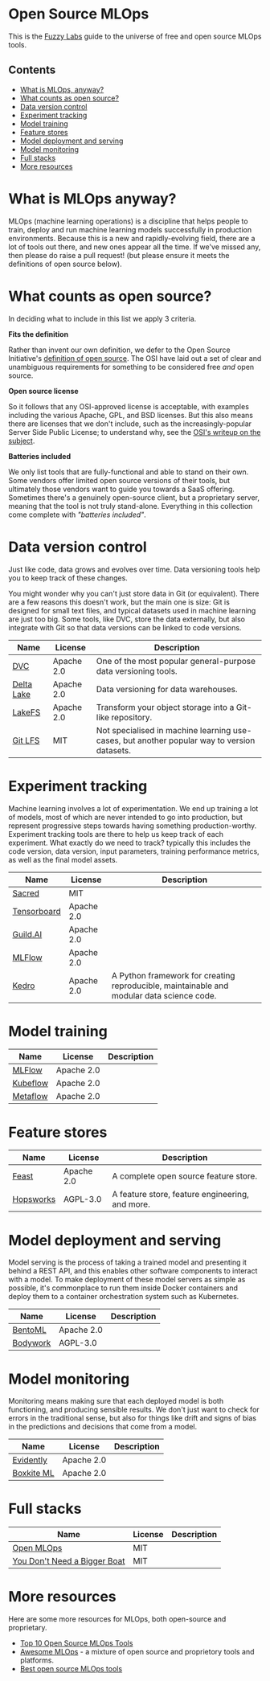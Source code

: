# Open Source MLOps

This is the [Fuzzy Labs](https://fuzzylabs.ai) guide to the universe of free and open source MLOps tools.

## Contents

* [What is MLOps, anyway?](#what-is-mlops-anyway)
* [What counts as open source?](#what-counts-as-open-source)
* [Data version control](#data-version-control)
* [Experiment tracking](#experiment-tracking)
* [Model training](#model-training)
* [Feature stores](#feature-stores)
* [Model deployment and serving](#model-deployment-and-serving)
* [Model monitoring](#model-monitoring)
* [Full stacks](#full-stacks)
* [More resources](#more-resources)

# What is MLOps anyway?

MLOps (machine learning operations) is a discipline that helps people to train, deploy and run machine learning models successfully in production environments. Because this is a new and rapidly-evolving field, there are a lot of tools out there, and new ones appear all the time. If we've missed any, then please do raise a pull request! (but please ensure it meets the definitions of open source below).

# What counts as open source?

In deciding what to include in this list we apply 3 criteria.

**Fits the definition**

Rather than invent our own definition, we defer to the Open Source Initiative's [definition of open source](https://opensource.org/osd). The OSI have laid out a set of clear and unambiguous requirements for something to be considered free _and_ open source.

**Open source license**

So it follows that any OSI-approved license is acceptable, with examples including the various Apache, GPL, and BSD licenses. But this also means there are licenses that we don't include, such as the increasingly-popular Server Side Public License; to understand why, see the [OSI's writeup on the subject](https://opensource.org/node/1099).

**Batteries included**

We only list tools that are fully-functional and able to stand on their own. Some vendors offer limited open source versions of their tools, but ultimately those vendors want to guide you towards a SaaS offering. Sometimes there's a genuinely open-source client, but a proprietary server, meaning that the tool is not truly stand-alone. Everything in this collection come complete with _"batteries included"_.

# Data version control

Just like code, data grows and evolves over time. Data versioning tools help you to keep track of these changes.

You might wonder why you can't just store data in Git (or equivalent). There are a few reasons this doesn't work, but the main one is size: Git is designed for small text files, and typical datasets used in machine learning are just too big. Some tools, like DVC, store the data externally, but also integrate with Git so that data versions can be linked to code versions.

| Name                                                       | License    | Description                                                                                 |
|------------------------------------------------------------|------------|---------------------------------------------------------------------------------------------|
| [DVC](https://dvc.org)                                     | Apache 2.0 | One of the most popular general-purpose data versioning tools.                              |
| [Delta Lake](https://delta.io)                             | Apache 2.0 | Data versioning for data warehouses.                                                        |
| [LakeFS](https://lakefs.io)                                | Apache 2.0  | Transform your object storage into a Git-like repository.                                   |
| [Git LFS](https://www.atlassian.com/git/tutorials/git-lfs) | MIT        | Not specialised in machine learning use-cases, but another popular way to version datasets. |

# Experiment tracking

Machine learning involves a lot of experimentation. We end up training a lot of models, most of which are never intended to go into production, but represent progressive steps towards having something production-worthy. Experiment tracking tools are there to help us keep track of each experiment. What exactly do we need to track? typically this includes the code version, data version, input parameters, training performance metrics, as well as the final model assets.

| Name                                                  | License    | Description |
|-------------------------------------------------------|------------|-------------|
| [Sacred](https://github.com/IDSIA/sacred)             | MIT        |             |
| [Tensorboard](https://www.tensorflow.org/tensorboard) | Apache 2.0 |             |
| [Guild.AI](https://guild.ai)                          | Apache 2.0 |             |
| [MLFlow](https://mlflow.org)                          | Apache 2.0 |             |
| [Kedro](https://kedro.readthedocs.io/)                | Apache 2.0 | A Python framework for creating reproducible, maintainable and modular data science code. |

# Model training

| Name                                       | License    | Description                                                                                       |
|--------------------------------------------|------------|---------------------------------------------------------------------------------------------------|
| [MLFlow](https://mlflow.org)               | Apache 2.0 |                                                                                                   |
| [Kubeflow](https://www.kubeflow.org)       | Apache 2.0 |                                                                                                   |
| [Metaflow](https://metaflow.org)           | Apache 2.0 |                                                                                                   |

# Feature stores

| Name                       | License    | Description                           |
|----------------------------|------------|---------------------------------------|
| [Feast](https://feast.dev) | Apache 2.0 | A complete open source feature store. |
| [Hopsworks](https://github.com/logicalclocks/hopsworks) | AGPL-3.0 | A feature store, feature engineering, and more. |

# Model deployment and serving

Model serving is the process of taking a trained model and presenting it behind a REST API, and this enables other software components to interact with a model. To make deployment of these model servers as simple as possible, it's commonplace to run them inside Docker containers and deploy them to a container orchestration system such as Kubernetes.

| Name                                                   | License    | Description |
|--------------------------------------------------------|------------|-------------|
| [BentoML](https://github.com/bentoml/BentoML)          | Apache 2.0 |             |
| [Bodywork](https://www.bodyworkml.com)                 | AGPL-3.0   |             |

# Model monitoring

Monitoring means making sure that each deployed model is both functioning, and producing sensible results. We don't just want to check for errors in the traditional sense, but also for things like drift and signs of bias in the predictions and decisions that come from a model.

| Name                                                                 | License    | Description |
|----------------------------------------------------------------------|------------|-------------|
| [Evidently](https://evidentlyai.com)                                 | Apache 2.0 |             |
| [Boxkite ML](https://github.com/boxkite-ml/boxkite)                  | Apache 2.0 |             |

# Full stacks

| Name                                                                                           | License | Description |
|------------------------------------------------------------------------------------------------|---------|-------------|
| [Open MLOps](https://github.com/datarevenue-berlin/OpenMLOps)                                  | MIT     |             |
| [You Don't Need a Bigger Boat](https://github.com/jacopotagliabue/you-dont-need-a-bigger-boat) | MIT     |             |

# More resources

Here are some more resources for MLOps, both open-source and proprietary.

* [Top 10 Open Source MLOps Tools](https://thechief.io/c/editorial/top-10-open-source-mlops-tools)
* [Awesome MLOps](https://github.com/visenger/awesome-mlops) - a mixture of open source and proprietory tools and platforms.
* [Best open source MLOps tools](https://neptune.ai/blog/best-open-source-mlops-tools)
